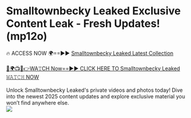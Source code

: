 # Smalltownbecky Leaked Exclusive Content Leak - Fresh Updates! (mp12o)

🔥 ACCESS NOW 🌍==►► <a href="https://tinyurl.com/kvy9nzfs" rel="nofollow">Smalltownbecky Leaked Latest Collection</a>
<br><br>
[🔴🌍📺📱👉WA𝚃CH Now==►► CLICK HERE TO Smalltownbecky Leaked 𝚆𝙰𝚃𝙲𝙷 NOW](https://tinyurl.com/kvy9nzfs)
<br><br>
Unlock Smalltownbecky Leaked's private videos and photos today! Dive into the newest 2025 content updates and explore exclusive material you won’t find anywhere else.
<br>
<a href="https://tinyurl.com/kvy9nzfs" rel="nofollow" data-target="animated-image.originalLink"><img src="https://camo.githubusercontent.com/8a4f000d20f83aca3bf7ec5f350d767afa0574a8a352519fd8cfa583a6f93a33/68747470733a2f2f692e696d6775722e636f6d2f644a486b345a712e676966" data-canonical-src="https://i.imgur.com/dJHk4Zq.gif" style="max-width: 100%; display: inline-block;" data-target="animated-image.originalImage"></a>
<br>
